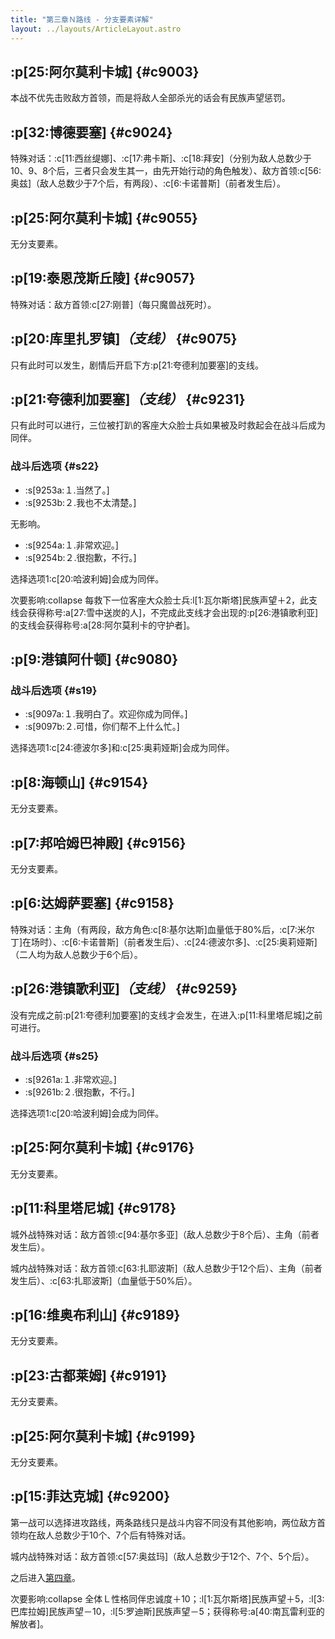 ```yaml
---
title: "第三章Ｎ路线 - 分支要素详解"
layout: ../layouts/ArticleLayout.astro
---
```


<!-- 「继续拯救下去」 -->


## :p[25:阿尔莫利卡城] {#c9003} <!--3a_2-->

本战不优先击败敌方首领，而是将敌人全部杀光的话会有民族声望惩罚。


## :p[32:博德要塞] {#c9024} <!--3a_10_a-->

特殊对话：:c[11:西丝缇娜]、:c[17:弗卡斯]、:c[18:拜安]（分别为敌人总数少于10、9、8个后，三者只会发生其一，由先开始行动的角色触发）、敌方首领:c[56:奥兹]（敌人总数少于7个后，有两段）、:c[6:卡诺普斯]（前者发生后）。


## :p[25:阿尔莫利卡城] {#c9055} <!--3a_24-->

无分支要素。


## :p[19:泰恩茂斯丘陵] {#c9057} <!--3a_26-->

特殊对话：敌方首领:c[27:刚普]（每只魔兽战死时）。


## :p[20:库里扎罗镇]*（支线）* {#c9075} <!--3a_32-->

只有此时可以发生，剧情后开启下方:p[21:夸德利加要塞]的支线。


## :p[21:夸德利加要塞]*（支线）* {#c9231} <!--3a_120-->

只有此时可以进行，三位被打趴的客座大众脸士兵如果被及时救起会在战斗后成为同伴。

### 战斗后选项 {#s22}

* :s[9253a:１.当然了。]
* :s[9253b:２.我也不太清楚。]

无影响。

* :s[9254a:１.非常欢迎。]
* :s[9254b:２.很抱歉，不行。]

选择选项1:c[20:哈波利姆]会成为同伴。

次要影响:collapse
每救下一位客座大众脸士兵:l[1:瓦尔斯塔]民族声望＋2，此支线会获得称号:a[27:雪中送炭的人]，不完成此支线才会出现的:p[26:港镇歌利亚]的支线会获得称号:a[28:阿尔莫利卡的守护者]。


## :p[9:港镇阿什顿] {#c9080} <!--3a_33_a-->

### 战斗后选项 {#s19}

* :s[9097a:１.我明白了。欢迎你成为同伴。]
* :s[9097b:２.可惜，你们帮不上什么忙。]

选择选项1:c[24:德波尔多]和:c[25:奥莉娅斯]会成为同伴。


## :p[8:海顿山] {#c9154} <!--3a_48-->

无分支要素。


## :p[7:邦哈姆巴神殿] {#c9156} <!--3a_50-->

无分支要素。


## :p[6:达姆萨要塞] {#c9158} <!--3a_52-->

特殊对话：主角（有两段，敌方角色:c[8:基尔达斯]血量低于80%后，:c[7:米尔丁]在场时）、:c[6:卡诺普斯]（前者发生后）、:c[24:德波尔多]、:c[25:奥莉娅斯]（二人均为敌人总数少于6个后）。


## :p[26:港镇歌利亚]*（支线）* {#c9259} <!--3a_140-->

没有完成之前:p[21:夸德利加要塞]的支线才会发生，在进入:p[11:科里塔尼城]之前可进行。


### 战斗后选项 {#s25}

* :s[9261a:１.非常欢迎。]
* :s[9261b:２.很抱歉，不行。]

选择选项1:c[20:哈波利姆]会成为同伴。


## :p[25:阿尔莫利卡城] {#c9176} <!--3a_69-->

无分支要素。


## :p[11:科里塔尼城] {#c9178} <!--3a_95-->

城外战特殊对话：敌方首领:c[94:基尔多亚]（敌人总数少于8个后）、主角（前者发生后）。

城内战特殊对话：敌方首领:c[63:扎耶波斯]（敌人总数少于12个后）、主角（前者发生后）、:c[63:扎耶波斯]（血量低于50%后）。


## :p[16:维奥布利山] {#c9189} <!--3a_74-->

无分支要素。


## :p[23:古都莱姆] {#c9191} <!--3a_76-->

无分支要素。


## :p[25:阿尔莫利卡城] {#c9199} <!--3a_83-->

无分支要素。


## :p[15:菲达克城] {#c9200} <!--3a_96-->

第一战可以选择进攻路线，两条路线只是战斗内容不同没有其他影响，两位敌方首领均在敌人总数少于10个、7个后有特殊对话。

城内战特殊对话：敌方首领:c[57:奥兹玛]（敌人总数少于12个、7个、5个后）。

之后进入[第四章](./optiondetails-4)。

次要影响:collapse
全体Ｌ性格同伴忠诚度＋10；:l[1:瓦尔斯塔]民族声望＋5，:l[3:巴库拉姆]民族声望－10，:l[5:罗迪斯]民族声望－5；获得称号:a[40:南瓦雷利亚的解放者]。
